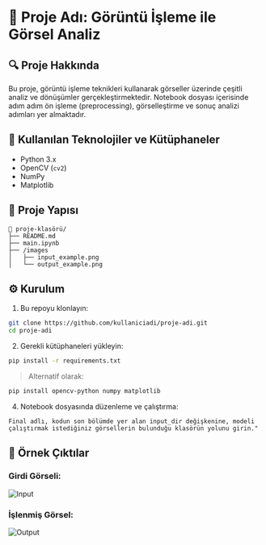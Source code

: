 
# 📌 Proje Adı: Görüntü İşleme ile Görsel Analiz

## 🔍 Proje Hakkında

Bu proje, görüntü işleme teknikleri kullanarak görseller üzerinde çeşitli analiz ve dönüşümler gerçekleştirmektedir. 
Notebook dosyası içerisinde adım adım ön işleme (preprocessing), görselleştirme ve sonuç analizi adımları yer almaktadır.

## 🧰 Kullanılan Teknolojiler ve Kütüphaneler

- Python 3.x
- OpenCV (`cv2`)
- NumPy
- Matplotlib

## 📂 Proje Yapısı

```
📁 proje-klasörü/
├── README.md
├── main.ipynb
├── /images
│   ├── input_example.png
│   └── output_example.png
```

## ⚙️ Kurulum

1. Bu repoyu klonlayın:
```bash
git clone https://github.com/kullaniciadi/proje-adi.git
cd proje-adi
```

2. Gerekli kütüphaneleri yükleyin:
```bash
pip install -r requirements.txt
```

> Alternatif olarak:
```bash
pip install opencv-python numpy matplotlib
```

4. Notebook dosyasında düzenleme ve çalıştırma:
```
Final adlı, kodun son bölümde yer alan input_dir değişkenine, modeli çalıştırmak istediğiniz görsellerin bulunduğu klasörün yolunu girin."
```

## 🧪 Örnek Çıktılar

### Girdi Görseli:
![Input](images/input_example.png)

### İşlenmiş Görsel:
![Output](images/output_example.png)


